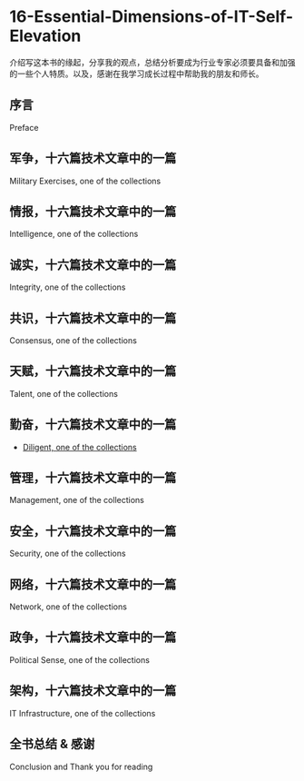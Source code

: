 # 16-Essential-Dimensions-of-IT-Self-Elevation
介绍写这本书的缘起，分享我的观点，总结分析要成为行业专家必须要具备和加强的一些个人特质。以及，感谢在我学习成长过程中帮助我的朋友和师长。

## 序言
Preface

## 军争，十六篇技术文章中的一篇
Military Exercises, one of the collections

## 情报，十六篇技术文章中的一篇
Intelligence, one of the collections

## 诚实，十六篇技术文章中的一篇
Integrity, one of the collections

## 共识，十六篇技术文章中的一篇
Consensus, one of the collections

## 天赋，十六篇技术文章中的一篇
Talent, one of the collections

## 勤奋，十六篇技术文章中的一篇
* [Diligent, one of the collections](https://github.com/tonycai/16-Essential-Dimensions-of-IT-Self-Elevation/wiki/Diligent-one-of-the-collections)

## 管理，十六篇技术文章中的一篇
Management, one of the collections

## 安全，十六篇技术文章中的一篇
Security, one of the collections

## 网络，十六篇技术文章中的一篇
Network, one of the collections

## 政争，十六篇技术文章中的一篇
Political Sense, one of the collections

## 架构，十六篇技术文章中的一篇
IT Infrastructure, one of the collections


## 全书总结 & 感谢
Conclusion and Thank you for reading
